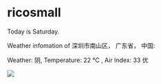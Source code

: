 # ricosmall

Today is Saturday.

Weather infomation of 深圳市南山区， 广东省， 中国: 

Weather: 阴, Temperature: 22 ℃ , Air Index: 33 优

<img src="https://github-readme-stats.vercel.app/api?username=ricosmall&show_icons=true" />
